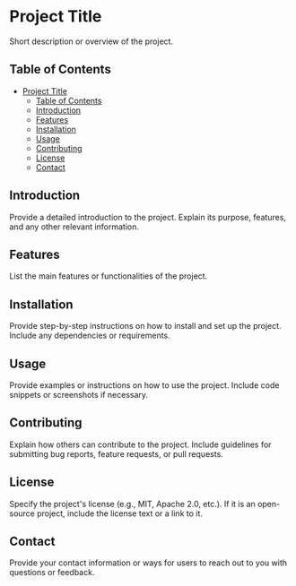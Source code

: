 # Project Title

Short description or overview of the project.

## Table of Contents

- [Project Title](#project-title)
  - [Table of Contents](#table-of-contents)
  - [Introduction](#introduction)
  - [Features](#features)
  - [Installation](#installation)
  - [Usage](#usage)
  - [Contributing](#contributing)
  - [License](#license)
  - [Contact](#contact)

## Introduction

Provide a detailed introduction to the project. Explain its purpose, features, and any other relevant information.

## Features

List the main features or functionalities of the project.

## Installation

Provide step-by-step instructions on how to install and set up the project. Include any dependencies or requirements.

## Usage

Provide examples or instructions on how to use the project. Include code snippets or screenshots if necessary.

## Contributing

Explain how others can contribute to the project. Include guidelines for submitting bug reports, feature requests, or pull requests.

## License

Specify the project's license (e.g., MIT, Apache 2.0, etc.). If it is an open-source project, include the license text or a link to it.

## Contact

Provide your contact information or ways for users to reach out to you with questions or feedback.

